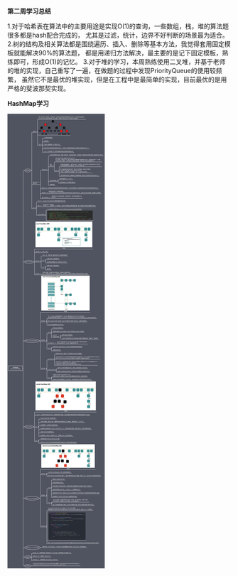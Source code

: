 **第二周学习总结**

1.对于哈希表在算法中的主要用途是实现O(1)的查询，一些数组，栈，堆的算法题很多都是hash配合完成的，
尤其是过滤，统计，边界不好判断的场景最为适合。
2.树的结构及相关算法都是围绕遍历、插入、删除等基本方法，我觉得套用固定模板就能解决90%的算法题，
都是用递归方法解决，最主要的是记下固定模板，熟练即可，形成O(1)的记忆。
3.对于堆的学习，本周熟练使用二叉堆，并基于老师的堆的实现，自己重写了一遍，在做题的过程中发现PriorityQueue的使用较频繁，
 虽然它不是最优的堆实现，但是在工程中是最简单的实现，目前最优的是用严格的斐波那契实现。
 
 **HashMap学习**
 
 ![](https://raw.githubusercontent.com/frank0417/algorithm024/main/Week_02/resource/map.png)


